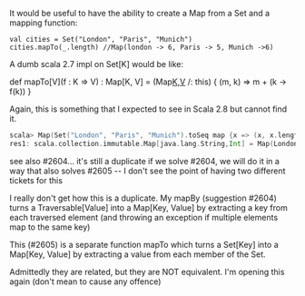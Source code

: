 It would be useful to have the ability to create a Map from a Set and a mapping function:

    val cities = Set("London", "Paris", "Munich")
    cities.mapTo(_.length) //Map(london -> 6, Paris -> 5, Munich ->6)

A dumb scala 2.7 impl on Set[K] would be like:

  def mapTo[V](f : K => V) : Map[K, V] = (Map[K,V]() /: this) { (m, k) => m + (k -> f(k))
  }

Again, this is something that I expected to see in Scala 2.8 but cannot find it.
```scala
scala> Map(Set("London", "Paris", "Munich").toSeq map {x => (x, x.length)} : _*)
res1: scala.collection.immutable.Map[java.lang.String,Int] = Map(London -> 6, Paris -> 5, Munich -> 6)
```

see also #2604...
it's still a duplicate
if we solve #2604, we will do it in a way that also solves #2605 -- I don't see the point of having two different tickets for this

I really don't get how this is a duplicate. My mapBy (suggestion #2604) turns a Traversable[Value] into a Map[Key, Value] by extracting a key from each traversed element (and throwing an exception if multiple elements map to the same key)

This (#2605) is a separate function mapTo which turns a Set[Key] into a Map[Key, Value] by extracting a value from each member of the Set.

Admittedly they are related, but they are NOT equivalent. I'm opening this again (don't mean to cause any offence)
